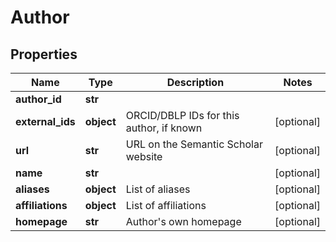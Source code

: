 # Author

## Properties
Name | Type | Description | Notes
------------ | ------------- | ------------- | -------------
**author_id** | **str** |  | 
**external_ids** | **object** | ORCID/DBLP IDs for this author, if known | [optional] 
**url** | **str** | URL on the Semantic Scholar website | [optional] 
**name** | **str** |  | [optional] 
**aliases** | **object** | List of aliases | [optional] 
**affiliations** | **object** | List of affiliations | [optional] 
**homepage** | **str** | Author&#39;s own homepage | [optional] 




